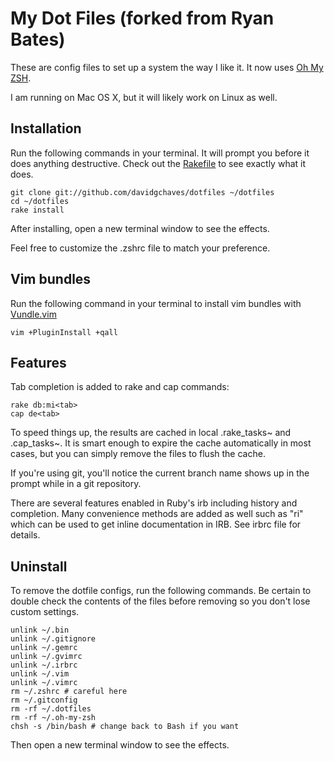# My Dot Files (forked from Ryan Bates)

These are config files to set up a system the way I like it. It now uses [Oh My ZSH](https://github.com/robbyrussell/oh-my-zsh).

I am running on Mac OS X, but it will likely work on Linux as well.


## Installation

Run the following commands in your terminal. It will prompt you before it does anything destructive. Check out the [Rakefile](https://github.com/davidgchaves/dotfiles/blob/master/Rakefile) to see exactly what it does.

```terminal
git clone git://github.com/davidgchaves/dotfiles ~/dotfiles
cd ~/dotfiles
rake install
```

After installing, open a new terminal window to see the effects.

Feel free to customize the .zshrc file to match your preference.


## Vim bundles

Run the following command in your terminal to install vim bundles with [Vundle.vim](https://github.com/gmarik/Vundle.vim)

```terminal
vim +PluginInstall +qall
```


## Features

Tab completion is added to rake and cap commands:

```terminal
rake db:mi<tab>
cap de<tab>
```

To speed things up, the results are cached in local .rake_tasks~ and .cap_tasks~. It is smart enough to expire the cache automatically in most cases, but you can simply remove the files to flush the cache.

If you're using git, you'll notice the current branch name shows up in the prompt while in a git repository.

There are several features enabled in Ruby's irb including history and completion. Many convenience methods are added as well such as "ri" which can be used to get inline documentation in IRB. See irbrc file for details.


## Uninstall

To remove the dotfile configs, run the following commands. Be certain to double check the contents of the files before removing so you don't lose custom settings.

```
unlink ~/.bin
unlink ~/.gitignore
unlink ~/.gemrc
unlink ~/.gvimrc
unlink ~/.irbrc
unlink ~/.vim
unlink ~/.vimrc
rm ~/.zshrc # careful here
rm ~/.gitconfig
rm -rf ~/.dotfiles
rm -rf ~/.oh-my-zsh
chsh -s /bin/bash # change back to Bash if you want
```

Then open a new terminal window to see the effects.
